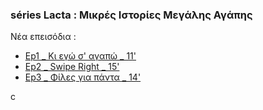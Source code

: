 ### séries Lacta : Μικρές Ιστορίες Μεγάλης Αγάπης

Nέα επεισόδια : 
* [Ep1 _ Κι εγώ σ' αγαπώ _ 11'](https://www.youtube.com/watch?v=n0oxjmuCsBI)
* [Ep2 _ Swipe Right _ 15'](https://www.youtube.com/watch?v=DdM6N-QbSxo)
* [Ep3 _ Φίλες για πάντα _ 14'](https://www.youtube.com/watch?v=GFA2dBbmEOM)

<!-- https://bit.ly/38XjvXe -->c